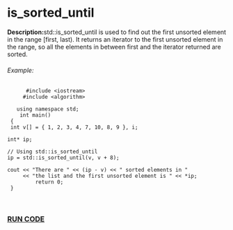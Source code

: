 <h1>is_sorted_until</h1>
<p><strong>Description:</strong>std::is_sorted_until is used to find out the first unsorted element in the range [first, last). It returns an iterator to the first unsorted element in the range, so all the elements in between first and the iterator returned are sorted.</p>

<h6>Example:</h6>
          
          #include <iostream> 
         #include <algorithm> 

       using namespace std; 
        int main() 
     {    
     int v[] = { 1, 2, 3, 4, 7, 10, 8, 9 }, i; 
  
    int* ip; 
  
    // Using std::is_sorted_until 
    ip = std::is_sorted_until(v, v + 8); 
  
    cout << "There are " << (ip - v) << " sorted elements in "
         << "the list and the first unsorted element is " << *ip; 
             return 0; 
     } 


<br>
<h3><a href="https://rextester.com/NLRDYA45690">RUN CODE</a><h3>
